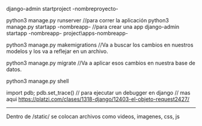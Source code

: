 django-admin startproject -nombreproyecto-

python3 manage.py runserver //para correr la aplicación 
python3 manage.py startapp -nombreapp- //para crear una app 
django-admin startapp -nombreapp- project\apps\-nombreapp-

python3 manage.py makemigrations //Va a buscar los cambios en nuestros modelos y los va a reflejar en un archivo.

python3 manage.py migrate //Va a aplicar esos cambios en nuestra base de datos.


python3 manage.py shell	


import pdb; pdb.set_trace() // para ejecutar un debugger en django
// mas aqui https://platzi.com/clases/1318-django/12403-el-objeto-request2427/


---

Dentro de /static/ se colocan archivos como videos, imagenes, css, js